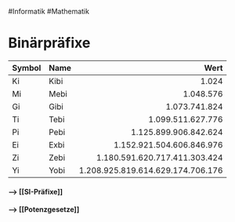 #Informatik #Mathematik 

# Binärpräfixe
Symbol | Name | Wert  
:-------|------|----------:
Ki|Kibi|1.024
Mi|Mebi|1.048.576
Gi|Gibi|1.073.741.824
Ti|Tebi|1.099.511.627.776
Pi|Pebi|1.125.899.906.842.624
Ei|Exbi|1.152.921.504.606.846.976
Zi|Zebi|1.180.591.620.717.411.303.424
Yi|Yobi|1.208.925.819.614.629.174.706.176

#### --> [[SI-Präfixe]]
#### --> [[Potenzgesetze]]
